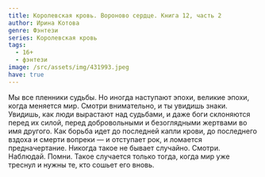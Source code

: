 ```yaml
---
title: Королевская кровь. Вороново сердце. Книга 12, часть 2
author: Ирина Котова
genre: Фэнтези
series: Королевская кровь
tags:
  - 16+
  - фэнтези
image: /src/assets/img/431993.jpeg
have: true
---
```

Мы все пленники судьбы. Но иногда наступают эпохи, великие эпохи, когда меняется мир. Смотри внимательно, и ты увидишь знаки. Увидишь, как люди вырастают над судьбами, и даже боги склоняются перед их силой, перед добровольными и безоглядными жертвами во имя другого. Как борьба идет до последней капли крови, до последнего вздоха и смерти вопреки — и отступает рок, и ломается предначертание. Никогда такое не бывает случайно. Смотри. Наблюдай. Помни. Такое случается только тогда, когда мир уже треснул и нужны те, кто сошьет его вновь.
